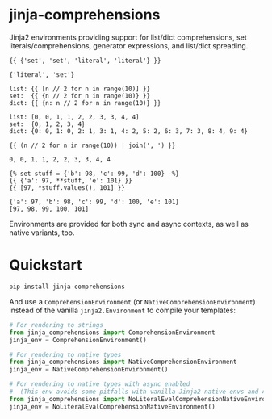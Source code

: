 # jinja-comprehensions
Jinja2 environments providing support for list/dict comprehensions, set literals/comprehensions, generator expressions, and list/dict spreading.

```jinja
{{ {'set', 'set', 'literal', 'literal'} }}
```
```
{'literal', 'set'}
```

```jinja
list: {{ [n // 2 for n in range(10)] }}
set:  {{ {n // 2 for n in range(10)} }}
dict: {{ {n: n // 2 for n in range(10)} }}
```
```
list: [0, 0, 1, 1, 2, 2, 3, 3, 4, 4]
set:  {0, 1, 2, 3, 4}
dict: {0: 0, 1: 0, 2: 1, 3: 1, 4: 2, 5: 2, 6: 3, 7: 3, 8: 4, 9: 4}
```

```jinja
{{ (n // 2 for n in range(10)) | join(', ') }}
```
```
0, 0, 1, 1, 2, 2, 3, 3, 4, 4
```

```jinja
{% set stuff = {'b': 98, 'c': 99, 'd': 100} -%}
{{ {'a': 97, **stuff, 'e': 101} }}
{{ [97, *stuff.values(), 101] }}
```
```
{'a': 97, 'b': 98, 'c': 99, 'd': 100, 'e': 101}
[97, 98, 99, 100, 101]
```

Environments are provided for both sync and async contexts, as well as native variants, too.


# Quickstart
```shell
pip install jinja-comprehensions
```

And use a `ComprehensionEnvironment` (or `NativeComprehensionEnvironment`) instead of the vanilla `jinja2.Environment` to compile your templates:
```python
# For rendering to strings
from jinja_comprehensions import ComprehensionEnvironment
jinja_env = ComprehensionEnvironment()

# For rendering to native types
from jinja_comprehensions import NativeComprehensionEnvironment
jinja_env = NativeComprehensionEnvironment()

# For rendering to native types with async enabled
#  (This env avoids some pitfalls with vanilla Jinja2 native envs and Awaitable return values)
from jinja_comprehensions import NoLiteralEvalComprehensionNativeEnvironment
jinja_env = NoLiteralEvalComprehensionNativeEnvironment()
```
